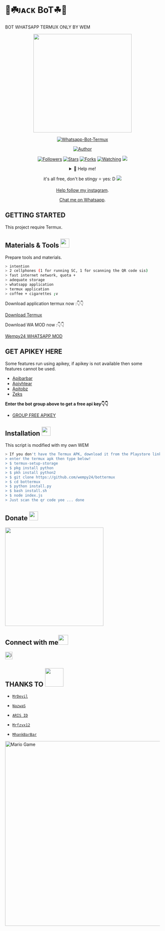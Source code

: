 # 🤖☘️ᴊᴀᴄᴋ BoT☘🤖
BOT WHATSAPP TERMUX ONLY BY WEM
<p align="center">
<img src = "https://avatars.githubusercontent.com/u/74690366?s=400&u=8b0bd80d74c7b7376382ed5b07a61527c9f5ae8f&v=4" width="320">
</p>
<p align="center">
<a href="#"><img title="Whatsapp-Bot-Termux" src="https://img.shields.io/badge/Whatsapp Bot Termux-green?colorA=%23ff0000&colorB=%23017e40&style=for-the-badge"></a>
</p>
<p align="center">
<a href="https://github.com/wempy24"><img title="Author" src="https://img.shields.io/badge/AUTHOR-WEM-green.svg?style=for-the-badge&logo=github"></a>
</p>
<p align="center">
<a href="https://github.com/wempy24/bottermux/followers"><img title="Followers" src="https://img.shields.io/github/followers/wempy24?color=blue&style=flat-square"></a>
<a href="https://github.com/wempy24/bottermux/stargazers/"><img title="Stars" src="https://img.shields.io/github/stars/wempy24/bottermuxcolor=red&style=flat-square"></a>
<a href="https://github.com/wempy24/bottermux/network/members"><img title="Forks" src="https://img.shields.io/github/forks/wempy24/bottermux?color=red&style=flat-square"></a>
<a href="https://github.com/wempy24/bottermux/watchers"><img title="Watching" src="https://img.shields.io/github/watchers/wempy24/bottermux?label=Watchers&color=blue&style=flat-square"></a>
<a href="https://hits.seeyoufarm.com"><img src="https://hits.seeyoufarm.com/api/count/incr/badge.svg?url=https%3A%2F%2Fgithub.com%2FRamlan666%2Fsadbotv2&count_bg=%2379C83D&title_bg=%23555555&icon=probot.svg&icon_color=%2300FF6D&title=hits&edge_flat=false"/></a>
</p>
</p>
<div align="center">
<details>
 <summary>🥟 Help me!</summary>
 
 [SAWERIA](https://saweria.co/wempykaguyabot)

</details>

it's all free, don't be stingy ⭐️ yes: D
<img src = "https://github.com/TheDudeThatCode/TheDudeThatCode/blob/master/Assets/Developer.gif">
<p align="center"><a href="https://instagram.com/wem_.24" target="_blank">Help follow my instagram</a>.</p>
<p align="center"><a href="https://wa.me/6285746897368" target="_blank">Chat me on Whatsapp</a>.</p>
</div>

## GETTING STARTED

This project require Termux.

## Materials & Tools <img src="https://github.com/TheDudeThatCode/TheDudeThatCode/blob/master/Assets/Mario_Hello_Big.gif" width="29px">
Prepare tools and materials.
```bash
> intention
> 2 cellphones (1 for running SC, 1 for scanning the QR code sis)
> fast internet network, quota +
> adequate storage
> whatsapp application
> termux application
> coffee + cigarettes ;v
```

Download application termux now :👇👇

[Download Termux](https://play.google.com/store/apps/details?id=com.termux) 

Download WA MOD now :👇👇

[Wempy24 WHATSAPP MOD](https://mediafire.com/file/jafttiixkr9g2vl/Fouad.Whats8.70_By-FouadMODS.apk/file)

## GET APIKEY HERE

Some features run using apikey, if apikey is not available then some features cannot be used.

* [Apibarbar](https://mhankbarbars.herokuapp.com/)
* [Apivhtear](https://vhtear.com/)
* [Apitobz](https://tobz-api.herokuapp.com/)
* [Zeks](https://api.zeks.xyz/)

**Enter the bot group above to get a free api key👇👇**
* [GROUP FREE APIKEY](https://chat.whatsapp.com/GeaXMbJWSOd3UsCUqFa4BT)

## Installation  <img src="https://github.com/TheDudeThatCode/TheDudeThatCode/blob/master/Assets/hmm.gif" width="29px">
This script is modified with my own WEM
```bash
> If you don't have the Termux APK, download it from the Playstore link above
> enter the termux apk then type below!
> $ termux-setup-storage
> $ pkg install python
> $ pkh install python2
> $ git clone https://github.com/wempy24/bottermux
> $ cd bottermux
> $ python install.py
> $ bash install.sh
> $ node index.js
> Just scan the qr code yee ... done
```

## Donate <img src="https://github.com/TheDudeThatCode/TheDudeThatCode/blob/master/Assets/coin.gif" width="29px">

 [<img src = "https://raw.githubusercontent.com/NazwaS/NazwaS/main/img/donate.png" width="320">](https://saweria.co/wempykaguyabot)

## Connect with me<img src="https://github.com/TheDudeThatCode/TheDudeThatCode/blob/master/Assets/Handshake.gif" height="32px">

[<img src="https://github.com/TheDudeThatCode/TheDudeThatCode/blob/master/Assets/Instagram.svg" alt="instagram logo" width="24">](https://www.instagram.com/wem_.24/)

## THANKS TO <img src="https://github.com/TheDudeThatCode/TheDudeThatCode/blob/master/Assets/Handshake.gif" width="60px">

* [`MrDevil`](https://github.com/adimas999)

* [`NazwaS`](https://github.com/NazwaS)

* [`ARIS ID`](https://github.com/A187ID)

* [`Mrfzvx12`](https://github.com/mrfzvx12)

* [`MhankBarBar`](https://github.com/MhankBarBar/whatsapp-bot)
<img src="https://github.com/TheDudeThatCode/TheDudeThatCode/blob/master/Assets/Mario_Gameplay.gif" alt="Mario Game" width="600" />
